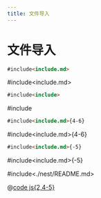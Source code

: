 ```yaml
---
title: 文件导入
---
```

# 文件导入
```md
#include<include.md>
```
#include<include.md>

```md
#include<include>
```

#include<include>

```md
#include<include.md>{4-6}
```
#include<include.md>{4-6}

```md
#include<include.md>{-5}
```
#include<include.md>{-5}


#include<./nest/README.md>

@[code js{2,4-5}](./foo.js)
